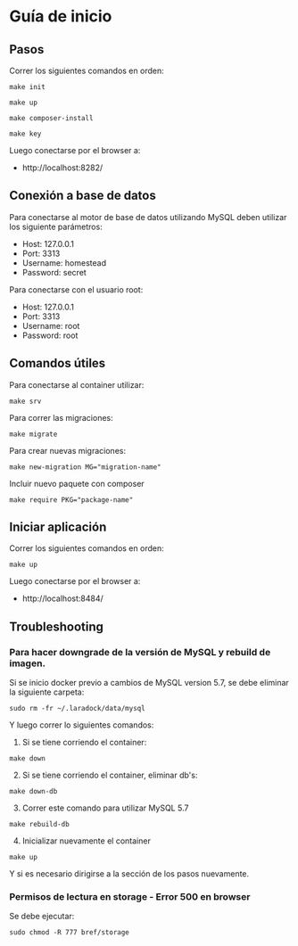 # Guía de inicio

## Pasos

Correr los siguientes comandos en orden:

```
make init
```

```
make up
```

```
make composer-install
```

```
make key
```

Luego conectarse por el browser a:

- http://localhost:8282/

## Conexión a base de datos

Para conectarse al motor de base de datos utilizando MySQL deben utilizar los siguiente parámetros:

- Host: 127.0.0.1
- Port: 3313
- Username: homestead
- Password: secret

Para conectarse con el usuario root:

- Host: 127.0.0.1
- Port: 3313
- Username: root
- Password: root

## Comandos útiles

Para conectarse al container utilizar:

```
make srv
```

Para correr las migraciones:

```
make migrate
```

Para crear nuevas migraciones:

```
make new-migration MG="migration-name"
```


Incluir nuevo paquete con composer

```
make require PKG="package-name"
```

## Iniciar aplicación

Correr los siguientes comandos en orden:

```
make up
```

Luego conectarse por el browser a:

- http://localhost:8484/


## Troubleshooting

### Para hacer downgrade de la versión de MySQL y rebuild de imagen.

Si se inicio docker previo a cambios de MySQL version 5.7, se debe eliminar la siguiente carpeta:

```
sudo rm -fr ~/.laradock/data/mysql
```

Y luego correr lo siguientes comandos:

1. Si se tiene corriendo el container:
```
make down
```

2. Si se tiene corriendo el container, eliminar db's:
```
make down-db
```

3. Correr este comando para utilizar MySQL 5.7
```
make rebuild-db
```

4. Inicializar nuevamente el container
```
make up
```

Y si es necesario dirigirse a la sección de los pasos nuevamente.

### Permisos de lectura en storage - Error 500 en browser

Se debe ejecutar:

```
sudo chmod -R 777 bref/storage
```
